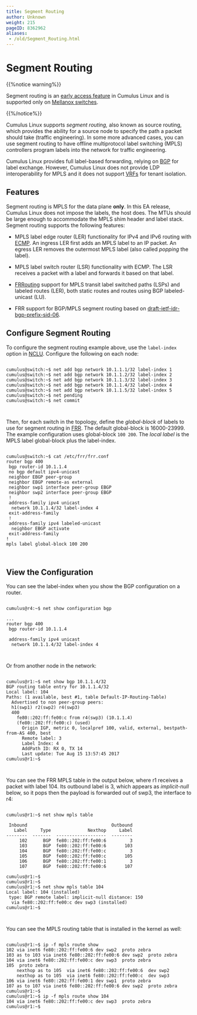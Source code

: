 ```yaml
---
title: Segment Routing
author: Unknown
weight: 215
pageID: 8362962
aliases:
 - /old/Segment_Routing.html
---
```

# Segment Routing

{{%notice warning%}}

Segment routing is an [early access
feature](https://support.cumulusnetworks.com/hc/en-us/articles/202933878)
in Cumulus Linux and is supported only on [Mellanox
switches](https://cumulusnetworks.com/products/hardware-compatibility-list/?Brand=mellanox).

{{%/notice%}}

Cumulus Linux supports *segment routing,* also known as source routing,
which provides the ability for a source node to specify the path a
packet should take (traffic engineering). In some more advanced cases,
you can use segment routing to have offline multiprotocol label
switching (MPLS) controllers program labels into the network for traffic
engineering.

Cumulus Linux provides full label-based forwarding, relying on
[BGP](/old/Border_Gateway_Protocol_-_BGP.html) for label exchange.
However, Cumulus Linux does not provide LDP interoperability for MPLS
and it does not support
[VRFs](/old/Virtual_Routing_and_Forwarding_-_VRF.html) for tenant
isolation.

## Features

Segment routing is MPLS for the data plane **only**. In this EA release,
Cumulus Linux does not impose the labels, the host does. The MTUs should
be large enough to accommodate the MPLS shim header and label stack.
Segment routing supports the following features:

  - MPLS label edge router (LER) functionality for IPv4 and IPv6 routing
    with
    [ECMP](/old/Equal_Cost_Multipath_Load_Sharing_-_Hardware_ECMP.html).
    An ingress LER first adds an MPLS label to an IP packet. An egress
    LER removes the outermost MPLS label (also called *popping* the
    label).

  - MPLS label switch router (LSR) functionality with ECMP. The LSR
    receives a packet with a label and forwards it based on that label.

  - [FRRouting](/old/FRRouting_Overview.html) support for MPLS transit
    label switched paths (LSPs) and labeled routes (LER), both static
    routes and routes using BGP labeled-unicast (LU).

  - FRR support for BGP/MPLS segment routing based on
    [draft-ietf-idr-bgp-prefix-sid-06](https://datatracker.ietf.org/doc/draft-ietf-idr-bgp-prefix-sid/).

## Configure Segment Routing

To configure the segment routing example above, use the `label-index`
option in [NCLU](/old/Network_Command_Line_Utility_-_NCLU.html).
Configure the following on each node:

``` 
                   
cumulus@switch:~$ net add bgp network 10.1.1.1/32 label-index 1
cumulus@switch:~$ net add bgp network 10.1.1.2/32 label-index 2
cumulus@switch:~$ net add bgp network 10.1.1.3/32 label-index 3
cumulus@switch:~$ net add bgp network 10.1.1.4/32 label-index 4
cumulus@switch:~$ net add bgp network 10.1.1.5/32 label-index 5
cumulus@switch:~$ net pending
cumulus@switch:~$ net commit
   
    
```

Then, for each switch in the topology, define the *global-block* of
labels to use for segment routing in
[FRR](/old/Configuring_FRRouting.html). The default global-block is
16000-23999. The example configuration uses global-block `100 200`. The
*local label* is the MPLS label global-block plus the label-index.

``` 
                   
cumulus@switch:~$ cat /etc/frr/frr.conf
router bgp 400
 bgp router-id 10.1.1.4
 no bgp default ipv4-unicast
 neighbor EBGP peer-group
 neighbor EBGP remote-as external
 neighbor swp1 interface peer-group EBGP
 neighbor swp2 interface peer-group EBGP
 !
 address-family ipv4 unicast
  network 10.1.1.4/32 label-index 4
 exit-address-family
 !
 address-family ipv4 labeled-unicast
  neighbor EBGP activate
 exit-address-family
!
mpls label global-block 100 200
   
    
```

## View the Configuration

You can see the label-index when you show the BGP configuration on a
router.

``` 
                   
cumulus@r4:~$ net show configuration bgp
 
...
router bgp 400
 bgp router-id 10.1.1.4
 
 address-family ipv4 unicast
  network 10.1.1.4/32 label-index 4
   
    
```

Or from another node in the network:

``` 
                   
cumulus@r1:~$ net show bgp 10.1.1.4/32
BGP routing table entry for 10.1.1.4/32
Local label: 104
Paths: (1 available, best #1, table Default-IP-Routing-Table)
  Advertised to non peer-group peers:
  h1(swp1) r2(swp2) r4(swp3)
  400
    fe80::202:ff:fe00:c from r4(swp3) (10.1.1.4)
    (fe80::202:ff:fe00:c) (used)
      Origin IGP, metric 0, localpref 100, valid, external, bestpath-from-AS 400, best
      Remote label: 3
      Label Index: 4
      AddPath ID: RX 0, TX 14
      Last update: Tue Aug 15 13:57:45 2017
cumulus@r1:~$ 
   
    
```

You can see the FRR MPLS table in the output below, where r1 receives a
packet with label 104. Its outbound label is 3, which appears as
*implicit-null* below, so it pops then the payload is forwarded out of
swp3, the interface to r4:

``` 
                   
cumulus@r1:~$ net show mpls table
 
 Inbound                                Outbound
   Label     Type              Nexthop     Label
--------  -------  -------------------  --------
     102      BGP  fe80::202:ff:fe00:6         3
     103      BGP  fe80::202:ff:fe00:6       103
     104      BGP  fe80::202:ff:fe00:c         3
     105      BGP  fe80::202:ff:fe00:c       105
     106      BGP  fe80::202:ff:fe00:1         3
     107      BGP  fe80::202:ff:fe00:6       107
 
cumulus@r1:~$ 
cumulus@r1:~$ 
cumulus@r1:~$ net show mpls table 104
Local label: 104 (installed)
 type: BGP remote label: implicit-null distance: 150
  via fe80::202:ff:fe00:c dev swp3 (installed)
cumulus@r1:~$ 
   
    
```

You can see the MPLS routing table that is installed in the kernel as
well:

``` 
                   
cumulus@r1:~$ ip -f mpls route show
102 via inet6 fe80::202:ff:fe00:6 dev swp2  proto zebra 
103 as to 103 via inet6 fe80::202:ff:fe00:6 dev swp2  proto zebra 
104 via inet6 fe80::202:ff:fe00:c dev swp3  proto zebra 
105  proto zebra 
    nexthop as to 105  via inet6 fe80::202:ff:fe00:6  dev swp2
    nexthop as to 105  via inet6 fe80::202:ff:fe00:c  dev swp3
106 via inet6 fe80::202:ff:fe00:1 dev swp1  proto zebra 
107 as to 107 via inet6 fe80::202:ff:fe00:6 dev swp2  proto zebra  
cumulus@r1:~$ 
cumulus@r1:~$ ip -f mpls route show 104
104 via inet6 fe80::202:ff:fe00:c dev swp3  proto zebra 
cumulus@r1:~$ 
   
    
```
